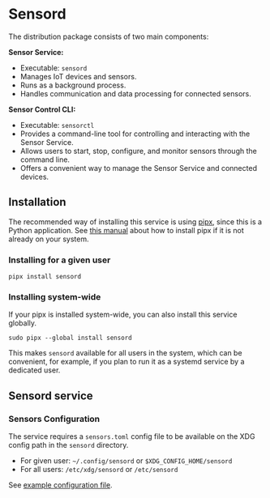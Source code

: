 # Sensord
The distribution package consists of two main components:

**Sensor Service:**
- Executable: `sensord`
- Manages IoT devices and sensors.
- Runs as a background process.
- Handles communication and data processing for connected sensors.

**Sensor Control CLI:**
- Executable: `sensorctl`
- Provides a command-line tool for controlling and interacting with the Sensor Service.
- Allows users to start, stop, configure, and monitor sensors through the command line.
- Offers a convenient way to manage the Sensor Service and connected devices.

## Installation
The recommended way of installing this service is using [pipx](https://pipx.pypa.io/stable/), 
since this is a Python application. See [this manual](https://pipx.pypa.io/stable/installation/) about how to install
pipx if it is not already on your system.

### Installing for a given user
```commandline
pipx install sensord
```

### Installing system-wide
If your pipx is installed system-wide, you can also install this service globally.
```commandline
sudo pipx --global install sensord
```
This makes `sensord` available for all users in the system, which can be convenient, for example, if you plan to
run it as a systemd service by a dedicated user.

## Sensord service
### Sensors Configuration
The service requires a `sensors.toml` config file to be available on the XDG config path in the `sensord` directory.
- For given user: `~/.config/sensord` or `$XDG_CONFIG_HOME/sensord`
- For all users: `/etc/xdg/sensord` or `/etc/sensord`

See [example configuration file](examples/sensors.toml).
